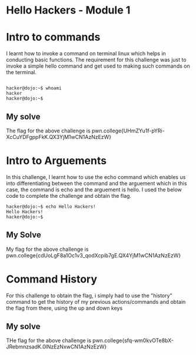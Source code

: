 # Hello Hackers - Module 1

# Intro to commands
I learnt how to invoke a command on terminal linux which helps in conducting basic functions. The requirement for this challenge was just to invoke a simple hello command and get used to making such commands on the terminal.

```

hacker@dojo:~$ whoami
hacker
hacker@dojo:~$

```
## My solve
The flag for the above challenge is pwn.college{UHmZYu1f-pYRi-XcCuYDFgppFkK.QX3YjM1wCN1AzNzEzW}



# Intro to Arguements
In this challenge, I learnt how to use the echo command which enables us into differentiating between the command and the arguement 
which in this case, the command is echo and the arguement is hello. I used the below code to complete the challenge and obtain the flag.

```
hacker@dojo:~$ echo Hello Hackers!
Hello Hackers!
hacker@dojo:~$
```
## My Solve
My flag for the above challenge is pwn.college{cdUoLgF8a1Oc1v3_qodXcpib7gE.QX4YjM1wCN1AzNzEzW}

# Command History
For this challenge to obtain the flag, i simply had to use the "history" command to get the history of my previous actions/commands and obtain the flag from there, using the up and down keys

## My solve
THe flag for the above challenge is pwn.college{sfq-wm0kvOTe8bX-JRebmnzsadK.0lNzEzNxwCN1AzNzEzW}

